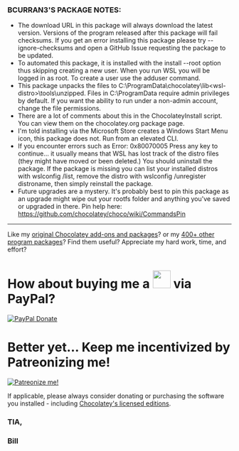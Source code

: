 <h3>BCURRAN3'S PACKAGE NOTES:</h3>

* The download URL in this package will always download the latest version. Versions of the program released after this package will fail checksums. If you get an error installing this package please try --ignore-checksums and open a GitHub Issue requesting the package to be updated.
* To automated this package, it is installed with the install --root option thus skipping creating a new user. When you run WSL you will be logged in as root. To create a user use the adduser command.
* This package unpacks the files to C:\ProgramData\chocolatey\lib\<wsl-distro>\tools\unzipped. Files in C:\ProgramData require admin privileges by default. If you want the ability to run under a non-admin account, change the file permissions.
* There are a lot of comments about this in the ChocolateyInstall script. You can view them on the chocolatey.org package page.
* I'm told installing via the Microsoft Store creates a Windows Start Menu icon, this package does not. Run from an elevated CLI.
* If you encounter errors such as Error: 0x80070005 Press any key to continue... it usually means that WSL has lost track of the distro files (they might have moved or been deleted.) You should uninstall the package. If the package is missing you can list your installed distros with wslconfig /list, remove the distro with wslconfig /unregister distroname, then simply reinstall the package.
* Future upgrades are a mystery. It's probably best to pin this package as an upgrade might wipe out your rootfs folder and anything you've saved or upgraded in there. Pin help here: https://github.com/chocolatey/choco/wiki/CommandsPin

***

Like my [original Chocolatey add-ons and packages](https://chocolatey.org/search?q=tag%3Abcurran3)? or my [400+ other program packages](https://chocolatey.org/profiles/bcurran3)? Find them useful? Appreciate my hard work, time, and effort?


<h1>How about buying me a <img src="https://cdn.rawgit.com/bcurran3/ChocolateyPackages/master/mylogos/beer.png" alt="" width="40" height="40"> via PayPal?</h1>

[![PayPal Donate](https://www.paypalobjects.com/webstatic/mktg/logo/AM_SbyPP_mc_vs_dc_ae.jpg)](https://www.paypal.me/bcurran3donations)

<h1>Better yet... Keep me incentivized by Patreonizing me!</h1>

[![Patreonize me!](https://c5.patreon.com/external/logo/downloads_wordmark_white_on_coral.png)](https://www.patreon.com/bcurran3)


If applicable, please always consider donating or purchasing the software you installed - including [Chocolatey's licensed editions](https://chocolatey.org/pricing).

<h3>TIA,</h3>

<h3>Bill</h3>
